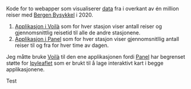 Kode for to webapper som visualiserer  [data](https://bergenbysykkel.no/apne-data/historisk) fra i overkant av én million reiser med [Bergen Bysykkel](https://bergenbysykkel.no/) i 2020.
1. [Applikasjon i Voilà](https://bysykkel-voila.herokuapp.com/) som for hver stasjon viser antall reiser og gjennomsnittlig reisetid til alle de andre stasjonene.
2. [Applikasjon i Panel](https://bysykkel-panel.herokuapp.com/main) som for hver stasjon viser gjennomsnitllig antall reiser til og fra for hver time av dagen.

Jeg måtte bruke [Voilà](https://github.com/voila-dashboards/voila) til den ene applikasjonen fordi [Panel](https://panel.holoviz.org/) har begrenset støtte for [Ipyleaflet](https://ipyleaflet.readthedocs.io/en/latest/) som er brukt til å lage interaktivt kart i begge applikasjonene. 

Test